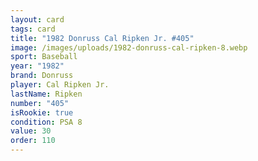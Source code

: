 ```yaml
---
layout: card
tags: card
title: "1982 Donruss Cal Ripken Jr. #405"
image: /images/uploads/1982-donruss-cal-ripken-8.webp
sport: Baseball
year: "1982"
brand: Donruss
player: Cal Ripken Jr.
lastName: Ripken
number: "405"
isRookie: true
condition: PSA 8
value: 30
order: 110
---
```


